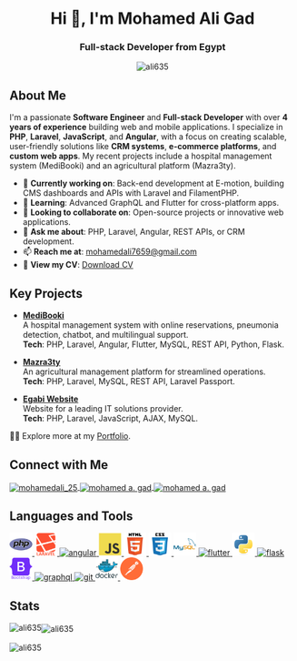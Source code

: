 <h1 align="center">Hi 👋, I'm Mohamed Ali Gad</h1>
<h3 align="center">Full-stack Developer from Egypt</h3>

<p align="center">
  <img src="https://komarev.com/ghpvc/?username=ali635&label=Profile%20views&color=0e75b6&style=flat" alt="ali635" />
</p>

## About Me
I'm a passionate **Software Engineer** and **Full-stack Developer** with over **4 years of experience** building web and mobile applications. I specialize in **PHP**, **Laravel**, **JavaScript**, and **Angular**, with a focus on creating scalable, user-friendly solutions like **CRM systems**, **e-commerce platforms**, and **custom web apps**. My recent projects include a hospital management system (MediBooki) and an agricultural platform (Mazra3ty). 

- 🔭 **Currently working on**: Back-end development at E-motion, building CMS dashboards and APIs with Laravel and FilamentPHP.
- 🌱 **Learning**: Advanced GraphQL and Flutter for cross-platform apps.
- 👯 **Looking to collaborate on**: Open-source projects or innovative web applications.
- 💬 **Ask me about**: PHP, Laravel, Angular, REST APIs, or CRM development.
- 📫 **Reach me at**: mohamedali7659@gmail.com
- 📄 **View my CV**: [Download CV](https://drive.google.com/file/d/1k8NqoYpD96UescOIQQq1I7IuFCuGRulR/view)

## Key Projects
- **[MediBooki](https://benaahadees.com)**  
  A hospital management system with online reservations, pneumonia detection, chatbot, and multilingual support.  
  **Tech**: PHP, Laravel, Angular, Flutter, MySQL, REST API, Python, Flask.

- **[Mazra3ty](https://mazra3ty.com)**  
  An agricultural management platform for streamlined operations.  
  **Tech**: PHP, Laravel, MySQL, REST API, Laravel Passport.

- **[Egabi Website](https://egabi.com)**  
  Website for a leading IT solutions provider.  
  **Tech**: PHP, Laravel, JavaScript, AJAX, MySQL.

👨‍💻 Explore more at my [Portfolio](https://ali635.github.io/portfolio/).

## Connect with Me
<p align="left">
  <a href="https://twitter.com/mohamedali_25" target="_blank">
    <img align="center" src="https://raw.githubusercontent.com/rahuldkjain/github-profile-readme-generator/master/src/images/icons/Social/twitter.svg" alt="mohamedali_25" height="30" width="40" />
  </a>
  <a href="https://www.linkedin.com/in/mohamed-a-gad-dev" target="_blank">
    <img align="center" src="https://raw.githubusercontent.com/rahuldkjain/github-profile-readme-generator/master/src/images/icons/Social/linked-in-alt.svg" alt="mohamed a. gad" height="30" width="40" />
  </a>
  <a href="https://www.facebook.com/profile.php?id=100006111452335" target="_blank">
    <img align="center" src="https://raw.githubusercontent.com/rahuldkjain/github-profile-readme-generator/master/src/images/icons/Social/facebook.svg" alt="mohamed a. gad" height="30" width="40" />
  </a>
</p>

## Languages and Tools
<p align="left">
  <a href="https://www.php.net" target="_blank" rel="noreferrer">
    <img src="https://raw.githubusercontent.com/devicons/devicon/master/icons/php/php-original.svg" alt="php" width="40" height="40"/>
  </a>
  <a href="https://laravel.com/" target="_blank" rel="noreferrer">
    <img src="https://github.com/NadimRifaii/NadimRifaii/blob/main/laravel-plain-wordmark.svg" alt="laravel" width="40" height="40"/>
  </a>
  <a href="https://angular.io" target="_blank" rel="noreferrer">
    <img src="https://angular.io/assets/images/logos/angular/angular.svg" alt="angular" width="40" height="40"/>
  </a>
  <a href="https://developer.mozilla.org/en-US/docs/Web/JavaScript" target="_blank" rel="noreferrer">
    <img src="https://raw.githubusercontent.com/devicons/devicon/master/icons/javascript/javascript-original.svg" alt="javascript" width="40" height="40"/>
  </a>
  <a href="https://www.w3.org/html/" target="_blank" rel="noreferrer">
    <img src="https://raw.githubusercontent.com/devicons/devicon/master/icons/html5/html5-original-wordmark.svg" alt="html5" width="40" height="40"/>
  </a>
  <a href="https://www.w3schools.com/css/" target="_blank" rel="noreferrer">
    <img src="https://raw.githubusercontent.com/devicons/devicon/master/icons/css3/css3-original-wordmark.svg" alt="css3" width="40" height="40"/>
  </a>
  <a href="https://www.mysql.com/" target="_blank" rel="noreferrer">
    <img src="https://raw.githubusercontent.com/devicons/devicon/master/icons/mysql/mysql-original-wordmark.svg" alt="mysql" width="40" height="40"/>
  </a>
  <a href="https://flutter.dev" target="_blank" rel="noreferrer">
    <img src="https://www.vectorlogo.zone/logos/flutterio/flutterio-icon.svg" alt="flutter" width="40" height="40"/>
  </a>
  <a href="https://www.python.org" target="_blank" rel="noreferrer">
    <img src="https://raw.githubusercontent.com/devicons/devicon/master/icons/python/python-original.svg" alt="python" width="40" height="40"/>
  </a>
  <a href="https://flask.palletsprojects.com/" target="_blank" rel="noreferrer">
    <img src="https://www.vectorlogo.zone/logos/pocoo_flask/pocoo_flask-icon.svg" alt="flask" width="40" height="40"/>
  </a>
  <a href="https://getbootstrap.com" target="_blank" rel="noreferrer">
    <img src="https://raw.githubusercontent.com/devicons/devicon/master/icons/bootstrap/bootstrap-plain-wordmark.svg" alt="bootstrap" width="40" height="40"/>
  </a>
  <a href="https://graphql.org" target="_blank" rel="noreferrer">
    <img src="https://www.vectorlogo.zone/logos/graphql/graphql-icon.svg" alt="graphql" width="40" height="40"/>
  </a>
  <a href="https://git-scm.com/" target="_blank" rel="noreferrer">
    <img src="https://www.vectorlogo.zone/logos/git-scm/git-scm-icon.svg" alt="git" width="40" height="40"/>
  </a>
  <a href="https://www.docker.com/" target="_blank" rel="noreferrer">
    <img src="https://raw.githubusercontent.com/devicons/devicon/master/icons/docker/docker-original-wordmark.svg" alt="docker" width="40" height="40"/>
  </a>
  <a href="https://postman.com" target="_blank" rel="noreferrer">
    <img src="https://github.com/NadimRifaii/NadimRifaii/blob/main/postman.svg" alt="postman" width="40" height="40"/>
  </a>
</p>

## Stats
<p>
  <img align="left" src="https://github-readme-stats.vercel.app/api/top-langs?username=ali635&show_icons=true&locale=en&layout=compact" alt="ali635" />
</p>

<p>
  <img align="center" src="https://github-readme-stats.vercel.app/api?username=ali635&show_icons=true&locale=en" alt="ali635" />
</p>

<p>
  <img align="center" src="https://github-readme-streak-stats.herokuapp.com/?user=ali635&" alt="ali635" />
</p>
